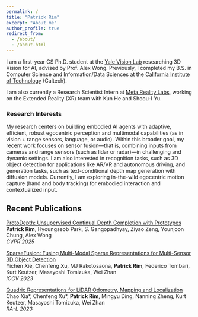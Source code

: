 ```yaml
---
permalink: /
title: "Patrick Rim"
excerpt: "About me"
author_profile: true
redirect_from: 
  - /about/
  - /about.html
---
```


I am a first-year CS Ph.D. student at the [Yale Vision Lab](https://vision.cs.yale.edu/) researching 3D Vision for AI, advised by Prof. Alex Wong. Previously, I completed my B.S. in Computer Science and Information/Data Sciences at the [California Institute of Technology](https://www.caltech.edu/) (Caltech).

I am also currently a Research Scientist Intern at [Meta Reality Labs](https://about.meta.com/realitylabs/), working on the Extended Reality (XR) team with Kun He and Shoou-I Yu.

### Research Interests
My research centers on building embodied AI agents with adaptive, efficient, robust egocentric perception and multimodal capabilities (as in vision + range sensors, language, or audio).
Within this broader goal, my recent work focuses on sensor fusion—that is, combining inputs from cameras and range sensors (such as lidar or radar)—in challenging and dynamic settings.
I am also interested in recognition tasks, such as 3D object detection for applications like AR/VR and autonomous driving, and generation tasks, such as text-conditional depth map generation with diffusion models. Currently, I am exploring in-the-wild egocentric motion capture (hand and body tracking) for embodied interaction and contextualized input.

## Recent Publications

[ProtoDepth: Unsupervised Continual Depth Completion with Prototypes](https://protodepth.github.io/)  
**Patrick Rim**, Hyoungseob Park, S. Gangopadhyay, Ziyao Zeng, Younjoon Chung, Alex Wong  
*CVPR 2025*

[SparseFusion: Fusing Multi-Modal Sparse Representations for Multi-Sensor 3D Object Detection](https://github.com/yichen928/SparseFusion)  
Yichen Xie, Chenfeng Xu, MJ Rakotosaona, **Patrick Rim**, Federico Tombari, Kurt Keutzer, Masayoshi Tomizuka, Wei Zhan  
*ICCV 2023*

[Quadric Representations for LiDAR Odometry, Mapping and Localization](https://ieeexplore.ieee.org/document/10167749)  
Chao Xia\*, Chenfeng Xu\*, **Patrick Rim**, Mingyu Ding, Nanning Zheng, Kurt Keutzer, Masayoshi Tomizuka, Wei Zhan  
*RA-L 2023*
